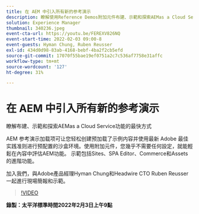 ```yaml
---
title: 在 AEM 中引入所有新的参考演示
description: 瞭解使用Reference Demos附加元件布建、示範和探索AEMas a Cloud Service功能的最快方式。
solution: Experience Manager
thumbnail: 340236.jpeg
event-cta-url: https://youtu.be/FEREXV826NQ
event-start-time: 2022-02-03 09:00-8
event-guests: Hyman Chung, Ruben Reusser
exl-id: 434d0d98-83ab-4168-bebf-4ba2f2cb5efd
source-git-commit: 17070f55bae19ef0751a2c7c536af7758e31affc
workflow-type: tm+mt
source-wordcount: '127'
ht-degree: 31%

---
```


# 在 AEM 中引入所有新的参考演示

瞭解布建、示範和探索AEMas a Cloud Service功能的最快方式

AEM 参考演示加载项可让您轻松创建预加载了示例内容并使用最新 Adobe 最佳实践准则进行预配置的沙盒环境。使用附加元件，您幾乎不需要任何設定，就能輕鬆在內容中評估AEM功能。 示範包括Sites、SPA Editor、Commerce和Assets的進階功能。

加入我們，與Adobe產品經理Hyman Chung和Headwire CTO Ruben Reusser一起進行現場簡報和示範。

>[!VIDEO](https://video.tv.adobe.com/v/340236/?quality=12&learn=on)

**錄製：太平洋標準時間2022年2月3日上午9點**
